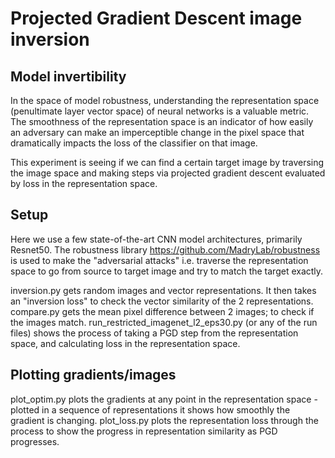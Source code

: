 # Projected Gradient Descent image inversion
## Model invertibility 
In the space of model robustness, understanding the representation space (penultimate layer vector space) of neural networks is a valuable metric. The smoothness of the representation space is an indicator of how easily an adversary can make an imperceptible change in the pixel space that dramatically impacts the loss of the classifier on that image.

This experiment is seeing if we can find a certain target image by traversing the image space and making steps via projected gradient descent evaluated by loss in the representation space.

## Setup
Here we use a few state-of-the-art CNN model architectures, primarily Resnet50. The robustness library https://github.com/MadryLab/robustness is used to make the "adversarial attacks" i.e. traverse the representation space to go from source to target image and try to match the target exactly.

inversion.py gets random images and vector representations. It then takes an "inversion loss" to check the vector similarity of the 2 representations. compare.py gets the mean pixel difference between 2 images; to check if the images match. run_restricted_imagenet_l2_eps30.py (or any of the run files) shows the process of taking a PGD step from the representation space, and calculating loss in the representation space.

## Plotting gradients/images
plot_optim.py plots the gradients at any point in the representation space - plotted in a sequence of representations it shows how smoothly the gradient is changing. plot_loss.py plots the representation loss through the process to show the progress in representation similarity as PGD progresses.
